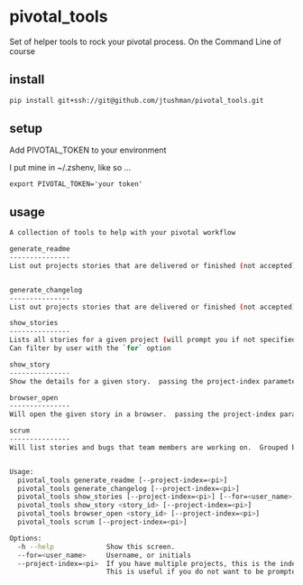 pivotal_tools
=============

Set of helper tools to rock your pivotal process.  On the Command Line of course


install
-------

```bash
pip install git+ssh://git@github.com/jtushman/pivotal_tools.git
```


setup
-----
Add PIVOTAL_TOKEN to your environment

I put mine in ~/.zshenv, like so ...

`export PIVOTAL_TOKEN='your token'`

usage
-----

```bash
A collection of tools to help with your pivotal workflow

generate_readme
---------------
List out projects stories that are delivered or finished (not accepted), including description


generate_changelog
---------------
List out projects stories that are delivered or finished (not accepted), titles only

show_stories
---------------
Lists all stories for a given project (will prompt you if not specified)
Can filter by user with the `for` option

show_story
---------------
Show the details for a given story.  passing the project-index parameter will make it faster

browser_open
---------------
Will open the given story in a browser.  passing the project-index parameter will make it faster

scrum
---------------
Will list stories and bugs that team members are working on.  Grouped by team member


Usage:
  pivotal_tools generate_readme [--project-index=<pi>]
  pivotal_tools generate_changelog [--project-index=<pi>]
  pivotal_tools show_stories [--project-index=<pi>] [--for=<user_name>]
  pivotal_tools show_story <story_id> [--project-index=<pi>]
  pivotal_tools browser_open <story_id> [--project-index=<pi>]
  pivotal_tools scrum [--project-index=<pi>]

Options:
  -h --help             Show this screen.
  --for=<user_name>     Username, or initials
  --project-index=<pi>  If you have multiple projects, this is the index that the project shows up in my prompt
                        This is useful if you do not want to be prompted, and then you can pipe the output
```
